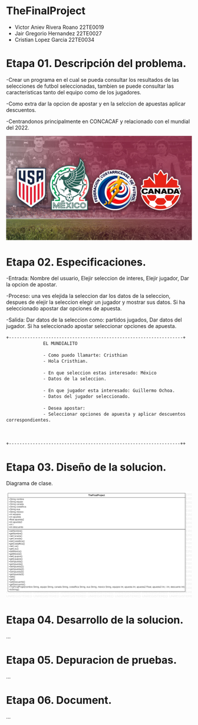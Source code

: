# TheFinalProject

- Victor Aniev Rivera Roano     22TE0019
- Jair Gregorio Hernandez       22TE0027
- Cristian Lopez Garcia         22TE0034

# Etapa 01. Descripción del problema.

-Crear un programa en el cual se pueda consultar los resultados de las selecciones de futbol seleccionadas, tambien se puede consultar las caracteristicas tanto del equipo como de los jugadores. 

-Como extra dar la opcion de apostar y en la selccion de apuestas aplicar descuentos.

-Centrandonos principalmente en CONCACAF y relacionado con el mundial del 2022.

![](https://github.com/VICTORANIEV/TheFinalProject/blob/main/concacaf.2.0.jpg)

# Etapa 02. Especificaciones.

-Entrada:
Nombre del usuario, Elejir seleccion de interes, Elejir jugador, Dar la opcion de apostar.

-Proceso:
una ves elejida la seleccion dar los datos de la seleccion, despues de elejir la seleccion elegir un jugador y mostrar sus datos.
Si ha seleccionado apostar dar opciones de apuesta.

-Salida:
Dar datos de la seleccion como: partidos jugados, Dar datos del jugador.
Si ha seleccionado apostar seleccionar opciones de apuesta.

~~~
+------------------------------------------------------------------+
              EL MUNDIALITO

              - Como puedo llamarte: Cristhian
              - Hola Cristhian.

              - En que seleccion estas interesado: México
              - Datos de la seleccion.
              
              - En que jugador esta interesado: Guillermo Ochoa.
              - Datos del jugador seleccionado.
              
              - Desea apostar:
              - Seleccionar opciones de apuesta y aplicar descuentos correspondientes.



+-----------------------------------------------------------------++
~~~


# Etapa 03. Diseño de la solucion.
Diagrama de clase.

![](https://github.com/VICTORANIEV/TheFinalProject/blob/main/Thefinalprojet.png)

# Etapa 04. Desarrollo de la solucion.
...

# Etapa 05. Depuracion de pruebas.
...

# Etapa 06. Document.
...


